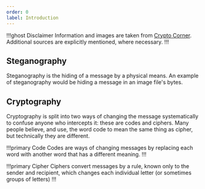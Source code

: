 ```yaml
---
order: 0
label: Introduction
---
```


!!!ghost Disclaimer
Information and images are taken from [Crypto Corner](https://crypto.interactive-maths.com/). Additional sources are explicitly mentioned, where necessary.
!!!

## Steganography

Steganography is the hiding of a message by a physical means. An example of steganography would be hiding a message in an image file's bytes.

## Cryptography

Cryptography is split into two ways of changing the message systematically to confuse anyone who intercepts it: these are codes and ciphers. Many people believe, and use, the word code to mean the same thing as cipher, but technically they are different.

!!!primary Code
Codes are ways of changing messages by replacing each word with another word that has a different meaning.
!!!

!!!primary Cipher
Ciphers convert messages by a rule, known only to the sender and recipient, which changes each individual letter (or sometimes groups of letters)
!!!